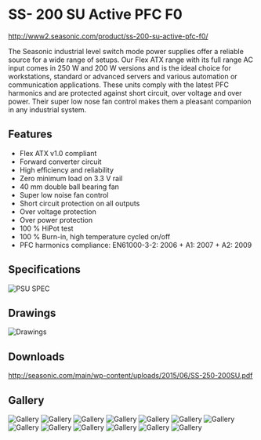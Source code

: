 # SS- 200 SU Active PFC F0
http://www2.seasonic.com/product/ss-200-su-active-pfc-f0/

The Seasonic industrial level switch mode power supplies offer a reliable source for a wide range of setups. Our Flex ATX range with its full range AC input comes in 250 W and 200 W versions and is the ideal choice for workstations, standard or advanced servers and various automation or communication applications. These units comply with the latest PFC harmonics and are protected against short circuit, over voltage and over power. Their super low nose fan control makes them a pleasant companion in any industrial system.

## Features
* Flex ATX v1.0 compliant
* Forward converter circuit
* High efficiency and reliability
* Zero minimum load on 3.3 V rail
* 40 mm double ball bearing fan
* Super low noise fan control
* Short circuit protection on all outputs
* Over voltage protection
* Over power protection
* 100 % HiPot test
* 100 % Burn-in, high temperature cycled on/off
* PFC harmonics compliance: EN61000-3-2: 2006 + A1: 2007 + A2: 2009

## Specifications
![PSU SPEC](./PSU_Gallery/PSU_SPEC.png)

## Drawings
![Drawings](./PSU_Gallery/SS-250-200SU-300x300.jpg)

## Downloads

http://seasonic.com/main/wp-content/uploads/2015/06/SS-250-200SU.pdf

## Gallery
![Gallery](./PSU_Gallery/4-11-300x300.jpg)
![Gallery](./PSU_Gallery/00210-300x300.png)
![Gallery](./PSU_Gallery/00113-300x300.png)
![Gallery](./PSU_Gallery/00113.png)
![Gallery](./PSU_Gallery/0029-300x300.png)
![Gallery](./PSU_Gallery/0029-600x600.png)
![Gallery](./PSU_Gallery/0029.png)
![Gallery](./PSU_Gallery/0037-300x300.png)
![Gallery](./PSU_Gallery/0037.png)
![Gallery](./PSU_Gallery/0049-300x300.png)
![Gallery](./PSU_Gallery/0049.png)
![Gallery](./PSU_Gallery/0059-300x300.png)
![Gallery](./PSU_Gallery/0059.png)
